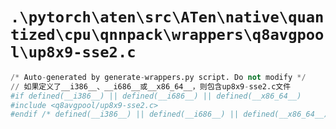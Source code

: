 # `.\pytorch\aten\src\ATen\native\quantized\cpu\qnnpack\wrappers\q8avgpool\up8x9-sse2.c`

```py
/* Auto-generated by generate-wrappers.py script. Do not modify */
// 如果定义了__i386__、__i686__或__x86_64__，则包含up8x9-sse2.c文件
#if defined(__i386__) || defined(__i686__) || defined(__x86_64__)
#include <q8avgpool/up8x9-sse2.c>
#endif /* defined(__i386__) || defined(__i686__) || defined(__x86_64__) */
```